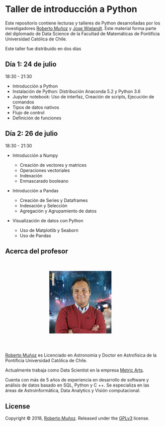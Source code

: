 # Taller de introducción a Python

Este repositorio contiene lecturas y talleres de Python desarrolladas por los investigadores <a href="https://cl.linkedin.com/in/robertopmunoz">Roberto Muñoz</a> y <a href="https://www.linkedin.com/in/jos%C3%A9-wielandt-bb6079149"> Jose Wielandt</a>. Este material forma parte del diplomado de Data Science de la Facultad de Matemáticas de Pontificia Universidad Católica de Chile.

Este taller fue distribuido en dos días

## Día 1: 24 de julio
18:30 - 21:30

- Introducción a Python
- Instalación de Python: Distribución Anaconda 5.2 y Python 3.6
- Jupyter notebook: Uso de interfaz, Creación de scripts, Ejecución de comandos
- Tipos de datos nativos
- Flujo de control
- Definición de funciones

## Día 2: 26 de julio
18:30 - 21:30

- Introducción a Numpy
	- Creación de vectores y matrices
	- Operaciones vectoriales
	- Indexación
	- Enmascarado booleano

- Introducción a Pandas
	- Creación de Series y Dataframes
	- Indexación y Selección
	- Agregación y Agrupamiento de datos

- Visualización de datos con Python
	- Uso de Matplotlib y Seaborn
	- Uso de Pandas


## Acerca del profesor

<div style="overflow: hidden; padding: 20px;">

<p align="center">
	<img style="float: center; width:200px; margin:0 20px 10px 0;" src="images/perfil Roberto Munoz.jpg" width="300"/></div>
</p>

<p><a href="https://cl.linkedin.com/in/robertopmunoz">Roberto Muñoz</a> es Licenciado en Astronomía y Doctor en Astrofísica de la Pontificia Universidad Católica de Chile.</p>

<p>Actualmente trabaja como Data Scientist en la empresa <a href="http://www.metricarts.com">Metric Arts</a>.</p>

<p>Cuenta con más de 5 años de experiencia en desarrollo de software y análisis de datos basado en SQL, Python y C ++. Se especializa en las áreas de Astroinformática, Data Analytics y Visión computacional.</p>
</div>

## License

Copyright &copy; 2018, [Roberto Muñoz](https://github.com/rpmunoz). Released under the [GPLv3](https://github.com/rpmunoz/python_uc/blob/master/LICENSE) license.
